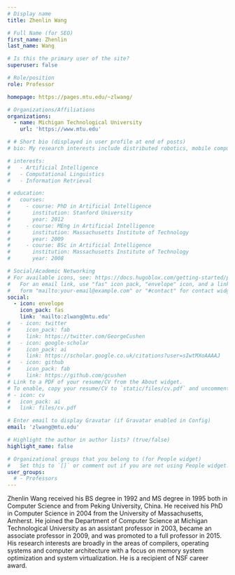 ```yaml
---
# Display name
title: Zhenlin Wang

# Full Name (for SEO)
first_name: Zhenlin
last_name: Wang

# Is this the primary user of the site?
superuser: false

# Role/position
role: Professor

homepage: https://pages.mtu.edu/~zlwang/

# Organizations/Affiliations
organizations:
  - name: Michigan Technological University
    url: 'https://www.mtu.edu'

# # Short bio (displayed in user profile at end of posts)
# bio: My research interests include distributed robotics, mobile computing and programmable matter.

# interests:
#   - Artificial Intelligence
#   - Computational Linguistics
#   - Information Retrieval

# education:
#   courses:
#     - course: PhD in Artificial Intelligence
#       institution: Stanford University
#       year: 2012
#     - course: MEng in Artificial Intelligence
#       institution: Massachusetts Institute of Technology
#       year: 2009
#     - course: BSc in Artificial Intelligence
#       institution: Massachusetts Institute of Technology
#       year: 2008

# Social/Academic Networking
# For available icons, see: https://docs.hugoblox.com/getting-started/page-builder/#icons
#   For an email link, use "fas" icon pack, "envelope" icon, and a link in the
#   form "mailto:your-email@example.com" or "#contact" for contact widget.
social:
  - icon: envelope
    icon_pack: fas
    link: 'mailto:zlwang@mtu.edu'
#   - icon: twitter
#     icon_pack: fab
#     link: https://twitter.com/GeorgeCushen
#   - icon: google-scholar
#     icon_pack: ai
#     link: https://scholar.google.co.uk/citations?user=sIwtMXoAAAAJ
#   - icon: github
#     icon_pack: fab
#     link: https://github.com/gcushen
# Link to a PDF of your resume/CV from the About widget.
# To enable, copy your resume/CV to `static/files/cv.pdf` and uncomment the lines below.
# - icon: cv
#   icon_pack: ai
#   link: files/cv.pdf

# Enter email to display Gravatar (if Gravatar enabled in Config)
email: 'zlwang@mtu.edu'

# Highlight the author in author lists? (true/false)
highlight_name: false

# Organizational groups that you belong to (for People widget)
#   Set this to `[]` or comment out if you are not using People widget.
user_groups:
  # - Professors
---
```

Zhenlin Wang received his BS degree in 1992 and MS degree in 1995 both in Computer Science and from Peking University, China. He received his PhD in Computer Science in 2004 from the University of Massachusetts, Amherst. He joined the Department of Computer Science at Michigan Technological University as an assistant professor in 2003, became an associate professor in 2009, and was promoted to a full professor in 2015. His research interests are broadly in the areas of compilers, operating systems and computer architecture with a focus on memory system optimization and system virtualization. He is a recipient of NSF career award.
